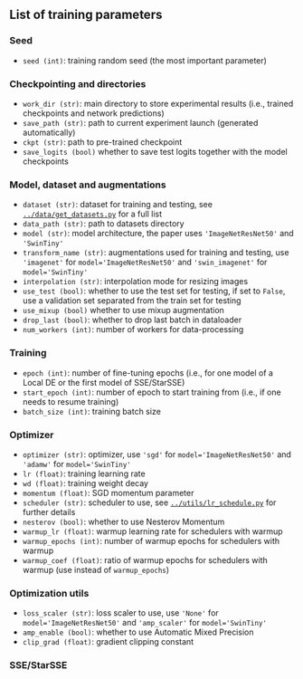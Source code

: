 ## List of training parameters

### Seed

- `seed (int)`: training random seed (the most important parameter)

### Checkpointing and directories

- `work_dir (str)`: main directory to store experimental results (i.e., trained checkpoints and network predictions)
- `save_path (str)`: path to current experiment launch (generated automatically)
- `ckpt (str)`: path to pre-trained checkpoint
- `save_logits (bool)` whether to save test logits together with the model checkpoints

### Model, dataset and augmentations

- `dataset (str)`: dataset for training and testing, see [`../data/get_datasets.py`](https://github.com/isadrtdinov/ens-for-transfer/blob/master/data/get_datasets.py#L14) for a full list
- `data_path (str)`: path to datasets directory
- `model (str)`: model architecture, the paper uses `'ImageNetResNet50'` and `'SwinTiny'`
- `transform_name (str)`: augmentations used for training and testing, use `'imagenet'` for `model='ImageNetResNet50'` and `'swin_imagenet'` for `model='SwinTiny'`
- `interpolation (str)`: interpolation mode for resizing images
- `use_test (bool)`: whether to use the test set for testing, if set to `False`, use a validation set separated from the train set for testing
- `use_mixup (bool)` whether to use mixup augmentation
- `drop_last (bool)`: whether to drop last batch in dataloader
- `num_workers (int)`: number of workers for data-processing

### Training

- `epoch (int)`: number of fine-tuning epochs (i.e., for one model of a Local DE or the first model of SSE/StarSSE)
- `start_epoch (int)`: number of epoch to start training from (i.e., if one needs to resume training)
- `batch_size (int)`: training batch size

### Optimizer

- `optimizer (str)`: optimizer, use `'sgd'` for `model='ImageNetResNet50'` and `'adamw'` for `model='SwinTiny'`
- `lr (float)`: training learning rate
- `wd (float)`: training weight decay
- `momentum (float)`: SGD momentum parameter
- `scheduler (str)`: scheduler to use, see [`../utils/lr_schedule.py`](https://github.com/isadrtdinov/ens-for-transfer/blob/master/utils/lr_schedule.py#L22) for further details
- `nesterov (bool)`: whether to use Nesterov Momentum
- `warmup_lr (float)`: warmup learning rate for schedulers with warmup
- `warmup_epochs (int)`: number of warmup epochs for schedulers with warmup
- `warmup_coef (float)`: ratio of warmup epochs for schedulers with warmup (use instead of `warmup_epochs`)

### Optimization utils
- `loss_scaler (str)`: loss scaler to use, use `'None'` for `model='ImageNetResNet50'` and `'amp_scaler'` for `model='SwinTiny'`
- `amp_enable (bool)`: whether to use Automatic Mixed Precision
- `clip_grad (float)`: gradient clipping constant

### SSE/StarSSE
